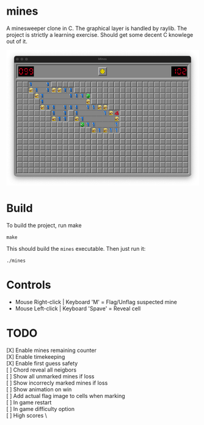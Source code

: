 # mines

A minesweeper clone in C. The graphical layer is handled by raylib.
The project is strictly a learning exercise. Should get some decent C knowlege
out of it.

![Current state of game](./mines_screenshot.png)

# Build

To build the project, run make

``` shell
make
```

This should build the `mines` executable. Then just run it:

``` shell
./mines
```

# Controls
 - Mouse Right-click | Keyboard 'M'     = Flag/Unflag suspected mine
 - Mouse Left-click  | Keyboard 'Spave' = Reveal cell

# TODO

[X] Enable mines remaining counter \
[X] Enable timekeeping \
[X] Enable first guess safety \
[ ] Chord reveal all neigbors \
[ ] Show all unmarked mines if loss \
[ ] Show incorrecly marked mines if loss \
[ ] Show animation on win \
[ ] Add actual flag image to cells when marking \
[ ] In game restart \
[ ] In game difficulty option \
[ ] High scores \
